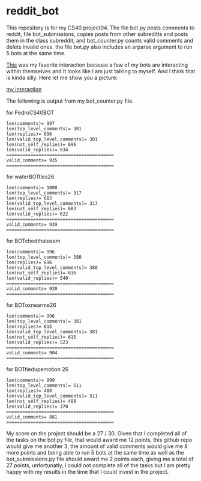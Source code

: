 # reddit_bot 

This repository is for my CS40 project04. The file bot.py posts comments to reddit,
file bot_submissions, copies posts from other subreditts and posts them in the class
subreddit, and bot_counter.py counts valid comments and delets invalid ones. the file 
bot.py also includes an arparse argument to run 5 bots at the same time. 


[This](https://www.reddit.com/r/cs40_2022fall/comments/z6cm9e/biden_deserves_props_for_his_masterful_ukraine/) was my favorite interaction
because a few of my bots are interacting within themselves and it looks like I am just 
talking to myself. And I think that is kinda silly. Here let me show you a picture:

[my interaction](Screen_Shot.png)

The following is output from my bot_counter.py file. 

for PedroCS40BOT

```
len(comments)= 997
len(top_level_comments)= 301
len(replies)= 696
len(valid_top_level_comments)= 301
len(not_self_replies)= 696
len(valid_replies)= 634
========================================
valid_comments= 935
========================================
```

for waterBOTtles26

```
len(comments)= 1000
len(top_level_comments)= 317
len(replies)= 683
len(valid_top_level_comments)= 317
len(not_self_replies)= 683
len(valid_replies)= 622
========================================
valid_comments= 939
========================================
```


for BOTchedthatexam

```
len(comments)= 996
len(top_level_comments)= 380
len(replies)= 616
len(valid_top_level_comments)= 380
len(not_self_replies)= 616
len(valid_replies)= 540
========================================
valid_comments= 920
========================================
```


for BOToxnearme26

```
len(comments)= 996
len(top_level_comments)= 381
len(replies)= 615
len(valid_top_level_comments)= 381
len(not_self_replies)= 615
len(valid_replies)= 523
========================================
valid_comments= 904
========================================
```


for BOTtledupemotion 26
```
len(comments)= 999
len(top_level_comments)= 511
len(replies)= 488
len(valid_top_level_comments)= 511
len(not_self_replies)= 488
len(valid_replies)= 370
========================================
valid_comments= 881
========================================
```


My score on the project should be a 27 / 30. Given that I completed all of the tasks on the bot.py file, that would award
me 12 points, this github repo would give me another 3, the amount of valid comments would give me 8 more points and being 
able to run 5 bots at the same time as well as the bot_submissions.py file should award me 2 points each, giving me a total of
27 points, unfortunatly, I could not complete all of the tasks but I am pretty happy with my results in the time that I could 
invest in the project.

